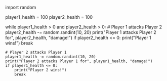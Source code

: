 import random

player1_health = 100
player2_health = 100

while player1_health > 0 and player2_health > 0:
    # Player 1 attacks Player 2
    player2_health -= random.randint(10, 20)
    print("Player 1 attacks Player 2 for", player2_health, "damage!")
    if player2_health <= 0:
        print("Player 1 wins!")
        break

    # Player 2 attacks Player 1
    player1_health -= random.randint(10, 20)
    print("Player 2 attacks Player 1 for", player1_health, "damage!")
    if player1_health <= 0:
        print("Player 2 wins!")
        break
